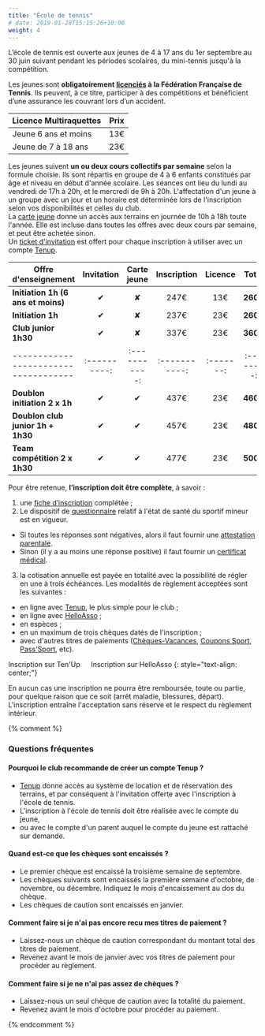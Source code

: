 ```yaml
---
title: "École de tennis"
# date: 2019-01-28T15:15:26+10:00
weight: 4
---
```

L’école de tennis est ouverte aux jeunes de 4 à 17 ans du 1er septembre au 30 juin suivant pendant les périodes scolaires, du mini-tennis jusqu'à la compétition.
<!--more-->

Les jeunes sont **obligatoirement [licenciés](https://www.fft.fr/la-federation/licences) à la Fédération Française de Tennis**.
Ils peuvent, à ce titre, participer à des compétitions et bénéficient d’une assurance les couvrant lors d’un accident.

| Licence Multiraquettes | Prix |
|------------------------|:----:|
| Jeune 6 ans et moins   | 13€  |
| Jeune de 7 à 18 ans    | 23€  |

Les jeunes suivent **un ou deux cours collectifs par semaine** selon la formule choisie.
Ils sont répartis en groupe de 4 à 6 enfants constitués par âge et niveau en début d'année scolaire.
Les séances ont lieu du lundi au vendredi de 17h à 20h, et le mercredi de 9h à 20h.
L'affectation d'un jeune à un groupe avec un jour et un horaire est déterminée lors de l'inscription selon vos disponibilités et celles du club. \
La [carte jeune](/services/adhesion/) donne un accès aux terrains en journée de 10h à 18h toute l'année.
Elle est incluse dans toutes les offres avec deux cours par semaine, et peut être achetée sinon.\
Un [ticket d'invitation](/services/location/) est offert pour chaque inscription à utiliser avec un compte [Tenup](https://tenup.fft.fr/).

| Offre d'enseignement               | Invitation | Carte jeune | Inscription | Licence | Total    |
|------------------------------------|:----------:|:-----------:|:-----------:|:-------:|:--------:|
| **Initiation 1h (6 ans et moins)** | &#10004;   | &#10008;    | 247€        | 13€     | **260€** |
| **Initiation 1h**                  | &#10004;   | &#10008;    | 237€        | 23€     | **260€** |
| **Club junior 1h30**               | &#10004;   | &#10008;    | 337€        | 23€     | **360€** |
|------------------------------------|:----------:|:-----------:|:-----------:|:-------:|:--------:|
| **Doublon initiation 2 x 1h**      | &#10004;   | &#10004;    | 437€        | 23€     | **460€** |
| **Doublon club junior 1h + 1h30**  | &#10004;   | &#10004;    | 457€        | 23€     | **480€** |
| **Team compétition 2 x 1h30**      | &#10004;   | &#10004;    | 477€        | 23€     | **500€** |

Pour être retenue, **l’inscription doit être complète**, à savoir :
1. une [fiche d’inscription](/assets/ecole-de-tennis/TCG-Fiche-Inscription-Ecole.pdf) complétée ;
2. Le dispositif de [questionnaire](/assets/ecole-de-tennis/questionnaire-2024.pdf) relatif à l'état de santé du sportif mineur est en vigueur.
  - Si toutes les réponses sont négatives, alors il faut fournir une [attestation parentale](/assets/ecole-de-tennis/attestation-mineur.pdf).
  - Sinon (il y a au moins une réponse positive) il faut fournir un [certificat médical](/assets/ecole-de-tennis/modele-certificat-medical.pdf).
3. la cotisation annuelle est payée en totalité avec la possibilité de régler en une à trois échéances. Les modalités de règlement acceptées sont les suivantes :
  - en ligne avec [Tenup](https://tenup.fft.fr/club/62060274/offres), le plus simple pour le club ;
  - en ligne avec [HelloAsso](https://www.helloasso.com/associations/tennis-club-gorbella/adhesions/ecole-de-tennis-2024-2025) ;
  - en espèces ;
  - en un maximum de trois chèques datés de l'inscription ;
  - avec d'autres titres de paiements ([Chèques-Vacances](https://www.ancv.com/), [Coupons Sport](https://coupons-sport.nice.fr/fr), [Pass'Sport](https://www.pass.sports.gouv.fr/), etc).

<a class="button button-primary" style="text-decoration: none; text-align: center" href="https://tenup.fft.fr/club/62060274/offres">Inscription sur Ten'Up</a>
&emsp;
<a class="button button-primary" style="text-decoration: none; text-align: center" href="https://www.helloasso.com/associations/tennis-club-gorbella/adhesions/ecole-de-tennis-2024-2025">Inscription sur HelloAsso</a>
{: style="text-align: center;"}


En aucun cas une inscription ne pourra être remboursée, toute ou partie, pour quelque raison que ce soit (arrêt maladie, blessures, départ).
L'inscription entraîne l'acceptation sans réserve et le respect du règlement intérieur.

{% comment %}

### Questions fréquentes
#### Pourquoi le club recommande de créer un compte Tenup ?
- [Tenup](https://tenup.fft.fr/) donne accès au système de location et de réservation des terrains, et par conséquent à l'invitation offerte avec l'inscription à l'école de tennis.
- L'inscription à l'école de tennis doit être réalisée avec le compte du jeune,
- ou avec le compte d'un parent auquel le compte du jeune est rattaché sur demande.

#### Quand est-ce que les chèques sont encaissés ?
- Le premier chèque est encaissé la troisième semaine de septembre.
- Les chèques suivants sont encaissés la première semaine d'octobre, de novembre, ou décembre. Indiquez le mois d'encaissement au dos du chèque.
- Les chèques de caution sont encaissés en janvier.

#### Comment faire si je n'ai pas encore recu mes titres de paiement ?
 - Laissez-nous un chèque de caution correspondant du montant total des titres de paiement.
 - Revenez avant le mois de janvier avec vos titres de paiement pour procéder au règlement.

#### Comment faire si je ne n'ai pas assez de chèques ?
 - Laissez-nous un seul chèque de caution avec la totalité du paiement.
 - Revenez avant le mois d'octobre pour procéder au paiement.

{% endcomment %}
